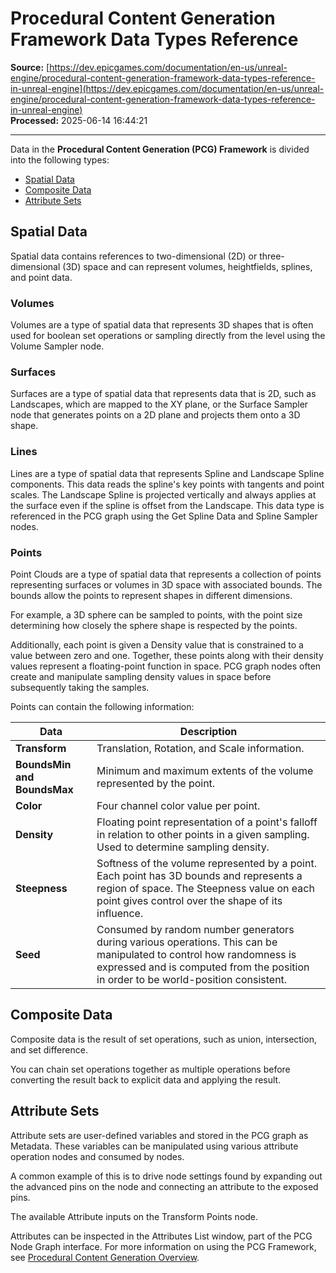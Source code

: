 # Procedural Content Generation Framework Data Types Reference

**Source:** [https://dev.epicgames.com/documentation/en-us/unreal-engine/procedural-content-generation-framework-data-types-reference-in-unreal-engine](https://dev.epicgames.com/documentation/en-us/unreal-engine/procedural-content-generation-framework-data-types-reference-in-unreal-engine)  
**Processed:** 2025-06-14 16:44:21

---

Data in the **Procedural Content Generation (PCG) Framework** is divided into the following types:

-   [Spatial Data](/documentation/en-us/unreal-engine/procedural-content-generation-framework-data-types-reference-in-unreal-engine#spatialdata)
-   [Composite Data](/documentation/en-us/unreal-engine/procedural-content-generation-framework-data-types-reference-in-unreal-engine#compositedata)
-   [Attribute Sets](/documentation/en-us/unreal-engine/procedural-content-generation-framework-data-types-reference-in-unreal-engine#attributesets)

## Spatial Data

Spatial data contains references to two-dimensional (2D) or three-dimensional (3D) space and can represent volumes, heightfields, splines, and point data.

### Volumes

Volumes are a type of spatial data that represents 3D shapes that is often used for boolean set operations or sampling directly from the level using the Volume Sampler node.

### Surfaces

Surfaces are a type of spatial data that represents data that is 2D, such as Landscapes, which are mapped to the XY plane, or the Surface Sampler node that generates points on a 2D plane and projects them onto a 3D shape.

### Lines

Lines are a type of spatial data that represents Spline and Landscape Spline components. This data reads the spline's key points with tangents and point scales. The Landscape Spline is projected vertically and always applies at the surface even if the spline is offset from the Landscape. This data type is referenced in the PCG graph using the Get Spline Data and Spline Sampler nodes.

### Points

Point Clouds are a type of spatial data that represents a collection of points representing surfaces or volumes in 3D space with associated bounds. The bounds allow the points to represent shapes in different dimensions.

For example, a 3D sphere can be sampled to points, with the point size determining how closely the sphere shape is respected by the points.

Additionally, each point is given a Density value that is constrained to a value between zero and one. Together, these points along with their density values represent a floating-point function in space. PCG graph nodes often create and manipulate sampling density values in space before subsequently taking the samples.

Points can contain the following information:

| **Data** | **Description** |
| --- | --- |
| **Transform** | Translation, Rotation, and Scale information. |
| **BoundsMin and BoundsMax** | Minimum and maximum extents of the volume represented by the point. |
| **Color** | Four channel color value per point. |
| **Density** | Floating point representation of a point's falloff in relation to other points in a given sampling. Used to determine sampling density. |
| **Steepness** | Softness of the volume represented by a point. Each point has 3D bounds and represents a region of space. The Steepness value on each point gives control over the shape of its influence. |
| **Seed** | Consumed by random number generators during various operations. This can be manipulated to control how randomness is expressed and is computed from the position in order to be world-position consistent. |

## Composite Data

Composite data is the result of set operations, such as union, intersection, and set difference.

You can chain set operations together as multiple operations before converting the result back to explicit data and applying the result.

## Attribute Sets

Attribute sets are user-defined variables and stored in the PCG graph as Metadata. These variables can be manipulated using various attribute operation nodes and consumed by nodes.

A common example of this is to drive node settings found by expanding out the advanced pins on the node and connecting an attribute to the exposed pins.

The available Attribute inputs on the Transform Points node.

Attributes can be inspected in the Attributes List window, part of the PCG Node Graph interface. For more information on using the PCG Framework, see [Procedural Content Generation Overview](/documentation/en-us/unreal-engine/procedural-content-generation-overview).